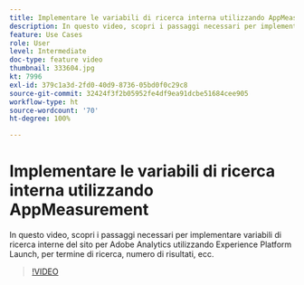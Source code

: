 ```yaml
---
title: Implementare le variabili di ricerca interna utilizzando AppMeasurement
description: In questo video, scopri i passaggi necessari per implementare variabili di ricerca interne del sito per Adobe Analytics utilizzando Experience Platform Launch, per termine di ricerca, numero di risultati, ecc.
feature: Use Cases
role: User
level: Intermediate
doc-type: feature video
thumbnail: 333604.jpg
kt: 7996
exl-id: 379c1a3d-2fd0-40d9-8736-05bd0f0c29c8
source-git-commit: 32424f3f2b05952fe4df9ea91dcbe51684cee905
workflow-type: ht
source-wordcount: '70'
ht-degree: 100%

---
```


# Implementare le variabili di ricerca interna utilizzando AppMeasurement

In questo video, scopri i passaggi necessari per implementare variabili di ricerca interne del sito per Adobe Analytics utilizzando Experience Platform Launch, per termine di ricerca, numero di risultati, ecc.

>[!VIDEO](https://video.tv.adobe.com/v/333604/?quality=12&learn=on)

